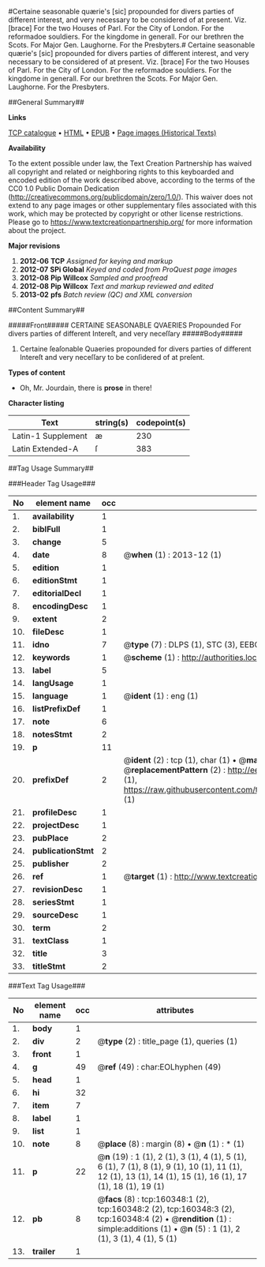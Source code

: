 #Certaine seasonable quærie's [sic] propounded for divers parties of different interest, and very necessary to be considered of at present. Viz. [brace] For the two Houses of Parl. For the City of London. For the reformadoe souldiers. For the kingdome in generall. For our brethren the Scots. For Major Gen. Laughorne. For the Presbyters.#
Certaine seasonable quærie's [sic] propounded for divers parties of different interest, and very necessary to be considered of at present. Viz. [brace] For the two Houses of Parl. For the City of London. For the reformadoe souldiers. For the kingdome in generall. For our brethren the Scots. For Major Gen. Laughorne. For the Presbyters.

##General Summary##

**Links**

[TCP catalogue](http://www.ota.ox.ac.uk/tcp/)  • 
[HTML](http://tei.it.ox.ac.uk/tcp/Texts-HTML/free/A78/A78500.html)  • 
[EPUB](http://tei.it.ox.ac.uk/tcp/Texts-EPUB/free/A78/A78500.epub) • 
[Page images (Historical Texts)](https://historicaltexts.jisc.ac.uk/eebo-99862153e)

**Availability**

To the extent possible under law, the Text Creation Partnership has waived all copyright and related or neighboring rights to this keyboarded and encoded edition of the work described above, according to the terms of the CC0 1.0 Public Domain Dedication (http://creativecommons.org/publicdomain/zero/1.0/). This waiver does not extend to any page images or other supplementary files associated with this work, which may be protected by copyright or other license restrictions. Please go to https://www.textcreationpartnership.org/ for more information about the project.

**Major revisions**

1. __2012-06__ __TCP__ *Assigned for keying and markup*
1. __2012-07__ __SPi Global__ *Keyed and coded from ProQuest page images*
1. __2012-08__ __Pip Willcox__ *Sampled and proofread*
1. __2012-08__ __Pip Willcox__ *Text and markup reviewed and edited*
1. __2013-02__ __pfs__ *Batch review (QC) and XML conversion*

##Content Summary##

#####Front#####
CERTAINE SEASONABLE QVAERIES Propounded For divers parties of different Intereſt, and very neceſſary
#####Body#####

1. Certaine ſeaſonable Quaeries propounded for divers parties of different Intereſt and very neceſſary to be conſidered of at preſent.

**Types of content**

  * Oh, Mr. Jourdain, there is **prose** in there!

**Character listing**


|Text|string(s)|codepoint(s)|
|---|---|---|
|Latin-1 Supplement|æ|230|
|Latin Extended-A|ſ|383|

##Tag Usage Summary##

###Header Tag Usage###

|No|element name|occ|attributes|
|---|---|---|---|
|1.|__availability__|1||
|2.|__biblFull__|1||
|3.|__change__|5||
|4.|__date__|8| @__when__ (1) : 2013-12 (1)|
|5.|__edition__|1||
|6.|__editionStmt__|1||
|7.|__editorialDecl__|1||
|8.|__encodingDesc__|1||
|9.|__extent__|2||
|10.|__fileDesc__|1||
|11.|__idno__|7| @__type__ (7) : DLPS (1), STC (3), EEBO-CITATION (1), PROQUEST (1), VID (1)|
|12.|__keywords__|1| @__scheme__ (1) : http://authorities.loc.gov/ (1)|
|13.|__label__|5||
|14.|__langUsage__|1||
|15.|__language__|1| @__ident__ (1) : eng (1)|
|16.|__listPrefixDef__|1||
|17.|__note__|6||
|18.|__notesStmt__|2||
|19.|__p__|11||
|20.|__prefixDef__|2| @__ident__ (2) : tcp (1), char (1)  •  @__matchPattern__ (2) : ([0-9\-]+):([0-9IVX]+) (1), (.+) (1)  •  @__replacementPattern__ (2) : http://eebo.chadwyck.com/downloadtiff?vid=$1&page=$2 (1), https://raw.githubusercontent.com/textcreationpartnership/Texts/master/tcpchars.xml#$1 (1)|
|21.|__profileDesc__|1||
|22.|__projectDesc__|1||
|23.|__pubPlace__|2||
|24.|__publicationStmt__|2||
|25.|__publisher__|2||
|26.|__ref__|1| @__target__ (1) : http://www.textcreationpartnership.org/docs/. (1)|
|27.|__revisionDesc__|1||
|28.|__seriesStmt__|1||
|29.|__sourceDesc__|1||
|30.|__term__|2||
|31.|__textClass__|1||
|32.|__title__|3||
|33.|__titleStmt__|2||


###Text Tag Usage###

|No|element name|occ|attributes|
|---|---|---|---|
|1.|__body__|1||
|2.|__div__|2| @__type__ (2) : title_page (1), queries (1)|
|3.|__front__|1||
|4.|__g__|49| @__ref__ (49) : char:EOLhyphen (49)|
|5.|__head__|1||
|6.|__hi__|32||
|7.|__item__|7||
|8.|__label__|1||
|9.|__list__|1||
|10.|__note__|8| @__place__ (8) : margin (8)  •  @__n__ (1) : * (1)|
|11.|__p__|22| @__n__ (19) : 1 (1), 2 (1), 3 (1), 4 (1), 5 (1), 6 (1), 7 (1), 8 (1), 9 (1), 10 (1), 11 (1), 12 (1), 13 (1), 14 (1), 15 (1), 16 (1), 17 (1), 18 (1), 19 (1)|
|12.|__pb__|8| @__facs__ (8) : tcp:160348:1 (2), tcp:160348:2 (2), tcp:160348:3 (2), tcp:160348:4 (2)  •  @__rendition__ (1) : simple:additions (1)  •  @__n__ (5) : 1 (1), 2 (1), 3 (1), 4 (1), 5 (1)|
|13.|__trailer__|1||
